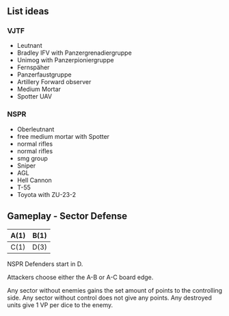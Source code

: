 #

## List ideas

### VJTF

- Leutnant
- Bradley IFV with Panzergrenadiergruppe
- Unimog with Panzerpioniergruppe
- Fernspäher
- Panzerfaustgruppe
- Artillery Forward observer
- Medium Mortar
- Spotter UAV

### NSPR

- Oberleutnant
- free medium mortar with Spotter
- normal rifles
- normal rifles
- smg group
- Sniper
- AGL
- Hell Cannon
- T-55
- Toyota with ZU-23-2

## Gameplay - Sector Defense

|A(1)|B(1)|
|---|---|
|C(1)|D(3)|

NSPR Defenders start in D.

Attackers choose either the A-B or A-C board edge.

Any sector without enemies gains the set amount of points to the controlling side. Any sector without control does not give any points. Any destroyed units give 1 VP per dice to the enemy.